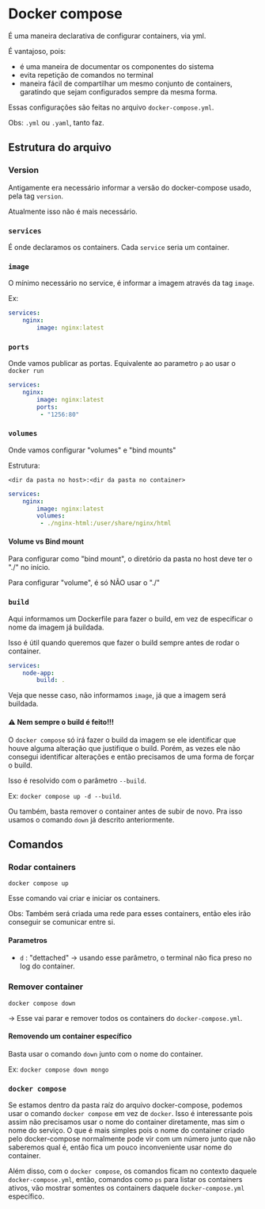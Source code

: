 # Docker compose
É uma maneira declarativa de configurar containers, via yml.

É vantajoso, pois:
 - é uma maneira de documentar os componentes do sistema
 - evita repetição de comandos no terminal
 - maneira fácil de compartilhar um mesmo conjunto de containers, garatindo que sejam configurados sempre da mesma forma.

Essas configurações são feitas no arquivo `docker-compose.yml`.

Obs: `.yml` ou `.yaml`, tanto faz.

## Estrutura do arquivo
### Version
Antigamente era necessário informar a versão do docker-compose usado, pela tag `version`.

Atualmente isso não é mais necessário.

### `services`
É onde declaramos os containers. Cada `service` seria um container.

### `image`
O mínimo necessário no service, é informar a imagem através da tag `image`.

Ex:
```yml
services:
    nginx:
        image: nginx:latest
```

### `ports`

Onde vamos publicar as portas. Equivalente ao parametro `p` ao usar o `docker run`

```yml
services:
    nginx:
        image: nginx:latest
        ports:
         - "1256:80"
```

### `volumes`
Onde vamos configurar "volumes" e "bind mounts"

Estrutura:

`<dir da pasta no host>:<dir da pasta no container>`

```yml
services:
    nginx:
        image: nginx:latest
        volumes:
         - ./nginx-html:/user/share/nginx/html
```

#### Volume vs Bind mount
Para configurar como "bind mount", o diretório da pasta no host deve ter o "./" no início.

Para configurar "volume", é só NÃO usar o "./"

### `build`
Aqui informamos um Dockerfile para fazer o build, em vez de especificar o nome da imagem já buildada.

Isso é útil quando queremos que fazer o build sempre antes de rodar o container.

```yml
services:
    node-app:
        build: .
```

Veja que nesse caso, não informamos `image`, já que a imagem será buildada.


#### ⚠️ Nem sempre o build é feito!!!
O `docker compose` só irá fazer o build da imagem se ele identificar que houve alguma alteração que justifique o build. Porém, as vezes ele não consegui identificar alterações e então precisamos de uma forma de forçar o build.

Isso é resolvido com o parâmetro `--build`.

Ex:
`docker compose up -d --build`.

Ou também, basta remover o container antes de subir de novo. Pra isso usamos o comando `down` já descrito anteriormente.


## Comandos
### Rodar containers
`docker compose up`

Esse comando vai criar e iniciar os containers.

Obs: Também será criada uma rede para esses containers, então eles irão conseguir se comunicar entre si.

#### Parametros
 - `d` : "dettached" -> usando esse parâmetro, o terminal não fica preso no log do container.

### Remover container
`docker compose down`

-> Esse vai parar e remover todos os containers do `docker-compose.yml`.

#### Removendo um container específico
Basta usar o comando `down` junto com o nome do container.

Ex:
`docker compose down mongo`


### `docker compose`
Se estamos dentro da pasta raíz do arquivo docker-compose, podemos usar o comando `docker compose` em vez de `docker`. Isso é interessante pois assim não precisamos usar o nome do container diretamente, mas sim o nome do serviço. O que é mais simples pois o nome do container criado pelo docker-compose normalmente pode vir com um número junto que não saberemos qual é, então fica um pouco inconveniente usar  nome do container.

Além disso, com o `docker compose`, os comandos ficam no contexto daquele `docker-compose.yml`, então, comandos como `ps` para listar os containers ativos, vão mostrar somentes os containers daquele `docker-compose.yml` específico.

